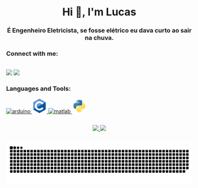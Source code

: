 <h1 align="center">Hi 👋, I'm Lucas</h1>
<h3 align="center">É Engenheiro Eletricista, se fosse elétrico eu dava curto ao sair na chuva.</h3>

<h3 align="left">Connect with me:</h3>
<br>
<a href="mailto:lucas.nakata@alumni.usp.br" target="_blank"><img src="https://img.shields.io/badge/-Gmail-%23E4405F?style=for-the-badge&logo=instagram&logoColor=white" target="_blank"></a>
<a href="https://br.linkedin.com/in/lucas-yuichi-nakata" target="_blank"><img src="https://img.shields.io/badge/-LinkedIn-%230077B5?style=for-the-badge&logo=linkedin&logoColor=white" target="_blank"></a> 
<p align="left">
</p>

<h3 align="left">Languages and Tools:</h3>
<p align="left"> <a href="https://www.arduino.cc/" target="_blank" rel="noreferrer"> <img src="https://cdn.worldvectorlogo.com/logos/arduino-1.svg" alt="arduino" width="40" height="40"/> </a> <a href="https://www.cprogramming.com/" target="_blank" rel="noreferrer"> <img src="https://raw.githubusercontent.com/devicons/devicon/master/icons/c/c-original.svg" alt="c" width="40" height="40"/> </a> <a href="https://www.mathworks.com/" target="_blank" rel="noreferrer"> <img src="https://upload.wikimedia.org/wikipedia/commons/2/21/Matlab_Logo.png" alt="matlab" width="40" height="40"/> </a> <a href="https://www.python.org" target="_blank" rel="noreferrer"> <img src="https://raw.githubusercontent.com/devicons/devicon/master/icons/python/python-original.svg" alt="python" width="40" height="40"/> </a> </p>

## 
<div align="center">
  <a href="https://github.com/LucasNakata">
  <img width="42%" src="https://github-readme-stats.vercel.app/api?username=LucasNakata&show_icons=true&theme=dracula&include_all_commits=true&count_private=true"/>
  <img width="50%" src="https://github-readme-stats.vercel.app/api/top-langs/?username=LucasNakata&layout=compact&langs_count=7&theme=dracula"/>
</div>
  
  ## 
  ![Snake animation](https://github.com/ellen2121/ellen2121/blob/output/github-contribution-grid-snake.svg)
